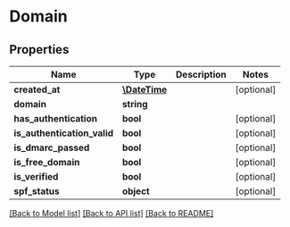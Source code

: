 # Domain

## Properties
Name | Type | Description | Notes
------------ | ------------- | ------------- | -------------
**created_at** | [**\DateTime**](\DateTime.md) |  | [optional] 
**domain** | **string** |  | 
**has_authentication** | **bool** |  | [optional] 
**is_authentication_valid** | **bool** |  | [optional] 
**is_dmarc_passed** | **bool** |  | [optional] 
**is_free_domain** | **bool** |  | [optional] 
**is_verified** | **bool** |  | [optional] 
**spf_status** | **object** |  | [optional] 

[[Back to Model list]](../README.md#documentation-for-models) [[Back to API list]](../README.md#documentation-for-api-endpoints) [[Back to README]](../README.md)


